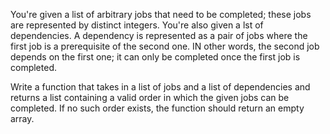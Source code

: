 You're given a list of arbitrary jobs that need to be completed; these jobs are represented by distinct integers. You're also given a lst of dependencies. A dependency is represented as a pair of jobs where the first job is a prerequisite of the second one. IN other words, the second job depends on the first one; it can only be completed once the first job is completed. 

Write a function that takes in a list of jobs and a list of dependencies and returns a list containing a valid order in which the given jobs can be completed. If no such order exists, the function should return an empty array. 

